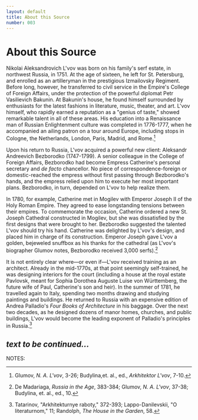 ```yaml
---
layout: default
title: About this Source
number: 003
---
```


# About this Source

Nikolai Aleksandrovich L'vov was born on his family's serf estate, in northwest Russia, in 1751. At the age of sixteen, he left for St. Petersburg, and enrolled as an artilleryman in the prestigious Izmailovsky Regiment.  Before long, however, he transferred to civil service in the Empire's College of Foreign Affairs, under the protection of the powerful diplomat Petr Vasilievich Bakunin.  At Bakunin's house, he found himself surrounded by enthusiasts for the latest fashions in literature, music, theater, and art.  L'vov himself, who rapidly earned a reputation as a "genius of taste," showed remarkable talent in all of these areas. His education into a Renaissance man of Russian Enlightenment culture was completed in 1776-1777, when he accompanied an ailing patron on a tour around Europe, including stops in Cologne, the Netherlands, London, Paris, Madrid, and Rome.[^1]

Upon his return to Russia, L'vov acquired a powerful new client: Aleksandr Andreevich Bezborodko (1747-1799). A senior colleague in the College of Foreign Affairs, Bezborodko had become Empress Catherine's personal secretary and *de facto* chancellor. No piece of correspondence-foreign or domestic-reached the empress without first passing through Bezborodko's hands, and the empress relied upon him to execute her most important plans.  Bezborodko, in turn, depended on L'vov to help realize them.

In 1780, for example, Catherine met in Mogilev with Emperor Joseph II of the Holy Roman Empire. They agreed to ease longstanding tensions between their empires. To commemorate the occasion, Catherine ordered a new St. Joseph Cathedral constructed in Mogilev, but she was dissatisfied by the first designs that were brought to her. Bezborodko suggested the talented L'vov should try his hand.  Catherine was delighted by L'vov's design, and placed him in charge of its construction. Emperor Joseph gave L'vov a golden, bejeweled snuffbox as his thanks for the cathedral (as L'vov's biographer Glumov notes, Bezborodko received 3,000 serfs).[^2]

It is not entirely clear where—or even if—L'vov received training as an architect. Already in the mid-1770s, at that point seemingly self-trained, he was designing interiors for the court (including a house at the royal estate Pavlovsk, meant for Sophia Dorothea Auguste Luise von Württemberg, the future wife of Paul, Catherine's son and heir). In the summer of 1781, he travelled again to Italy, spending two months drawing and studying paintings and buildings. He returned to Russia with an expensive edition of Andrea Palladio's *Four Books of Architecture* in his baggage. Over the next two decades, as he designed dozens of manor homes, churches, and public buildings, L'vov would become the leading exponent of Palladio's principles in Russia.[^3]

*text to be continued...*
---
NOTES:

[^1]: Glumov, *N. A. L'vov*, 3-26; Budylina,et. al., ed., *Arkhitektor L'vov*, 7-10. 

[^2]:  De Madariaga, *Russia in the Age*, 383-384; Glumov, *N. A. L'vov*, 37-38; Budylina, et. al., ed., 10.

[^3]: Tatarinov, "Arkhitekturnye raboty," 372-393; Lappo-Danilevskii, "O literaturnom," 11; Randolph, *The House in the Garden*, 58.


